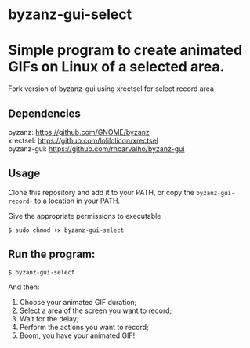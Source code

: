 # byzanz-gui-select

# Simple program to create animated GIFs on Linux of a selected area.

Fork version of byzanz-gui using xrectsel for select record area

## Dependencies

byzanz: https://github.com/GNOME/byzanz  
xrectsel: https://github.com/lolilolicon/xrectsel   
byzanz-gui: https://github.com/rhcarvalho/byzanz-gui  


## Usage

Clone this repository and add it to your PATH, or copy the `byzanz-gui-record-` to a location in your PATH.

Give the appropriate permissions to executable
```console
$ sudo chmod +x byzanz-gui-select
```

## Run the program:

```console
$ byzanz-gui-select
```

And then:

1. Choose your animated GIF duration;
2. Select a area of the screen you want to record;
3. Wait for the delay;
4. Perform the actions you want to record;
5. Boom, you have your animated GIF!
